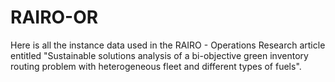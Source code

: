 # RAIRO-OR
Here is all the instance data used in the RAIRO - Operations Research article entitled "Sustainable solutions analysis of a bi-objective green inventory routing problem with heterogeneous fleet and different types of fuels".
